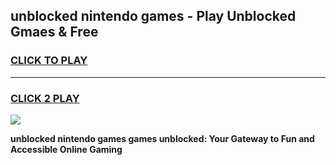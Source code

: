 
## unblocked nintendo games - Play Unblocked Gmaes & Free
<h3>
<a href="https://premium.freeplayer.one?title=unblocked_nintendo_games&ref=19F">CLICK TO PLAY</a></h3>
<hr>

<h3>
<a href="https://premium.freeplayer.one?title=unblocked_nintendo_games&ref=19F">CLICK 2 PLAY</a>
  
</h3>

<a href="https://premium.freeplayer.one?title=unblocked_nintendo_games&ref=19F/"><img src="https://clearcache.store/games.png"></a>


**unblocked nintendo games games unblocked: Your Gateway to Fun and Accessible Online Gaming**
